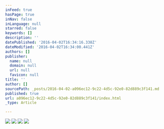 ```yaml
---
inFeed: true
hasPage: true
inNav: false
inLanguage: null
starred: false
keywords: []
description: ''
datePublished: '2016-04-02T16:34:16.338Z'
dateModified: '2016-04-02T16:34:00.441Z'
authors: []
publisher:
  name: null
  domain: null
  url: null
  favicon: null
title: ''
author: []
sourcePath: _posts/2016-04-02-a096ec12-9c22-4d5c-92e0-82d889c3f141.md
published: true
url: a096ec12-9c22-4d5c-92e0-82d889c3f141/index.html
_type: Article

---
```

![](https://the-grid-user-content.s3-us-west-2.amazonaws.com/b8ed3a6e-cfdf-4851-a4a7-d386db673dde.jpg)
![](https://the-grid-user-content.s3-us-west-2.amazonaws.com/fa3d7625-5b93-46d0-a682-97d385c1b580.jpg)
![](https://the-grid-user-content.s3-us-west-2.amazonaws.com/87680d83-8e7c-499b-b740-c6e6031aefa5.jpg)
![](https://the-grid-user-content.s3-us-west-2.amazonaws.com/b48349fe-4da7-429a-b213-12604c742028.jpg)